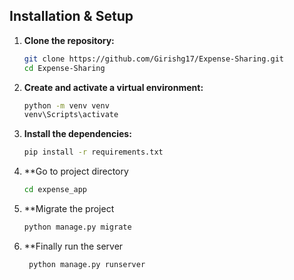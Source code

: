 ## Installation & Setup

1. **Clone the repository:**

    ```sh
    git clone https://github.com/Girishg17/Expense-Sharing.git
    cd Expense-Sharing
    ```
2. **Create and activate a virtual environment:**

    ```sh
    python -m venv venv
    venv\Scripts\activate
    ```
3. **Install the dependencies:**

    ```sh
    pip install -r requirements.txt
    ```
4. **Go to project directory
   
   ```sh
   cd expense_app
   ```
5. **Migrate the project
   
   ```sh
   python manage.py migrate
   ```
6. **Finally run the server
   ```sh
    python manage.py runserver
   ```

